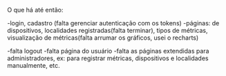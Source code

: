 O que há até então:

-login, cadastro (falta gerenciar autenticação com os tokens)
-páginas: de dispositivos, localidades registradas(falta terminar), tipos de métricas, visualização de métricas(falta arrumar os gráficos, usei o recharts)


-falta logout
-falta página do usuário
-falta as páginas extendidas para administradores, ex: para registrar métricas, dispositivos e localidades manualmente, etc.